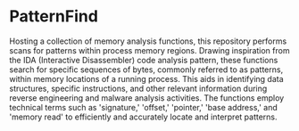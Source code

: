 # PatternFind

Hosting a collection of memory analysis functions, this repository performs scans for patterns within process memory regions. Drawing inspiration from the IDA (Interactive Disassembler) code analysis pattern, these functions search for specific sequences of bytes, commonly referred to as patterns, within memory locations of a running process. This aids in identifying data structures, specific instructions, and other relevant information during reverse engineering and malware analysis activities. The functions employ technical terms such as 'signature,' 'offset,' 'pointer,' 'base address,' and 'memory read' to efficiently and accurately locate and interpret patterns.
